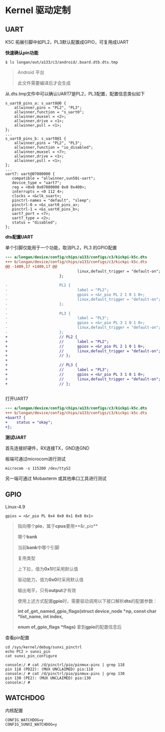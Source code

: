 # Kernel 驱动定制

## UART

K5C 拓展引脚中如PL2，PL3默认配置成GPIO，可复用成UART

**快速确认pin功能**

```
$ ls longan/out/a133/c3/android/.board.dtb.dts.tmp
```

> Android 平台
>
> 此文件需要编译后才会生成

从.dts.tmp文件中可以确认UART7是PL2，PL3配置，配置信息类似如下

```
s_uart0_pins_a: s_uart0@0 {
    allwinner,pins = "PL2", "PL3";
    allwinner,function = "s_uart0";
    allwinner,muxsel = <2>;
    allwinner,drive = <1>;
    allwinner,pull = <1>;
};
...
s_uart0_pins_b: s_uart0@1 {
    allwinner,pins = "PL2", "PL3";
    allwinner,function = "io_disabled";
    allwinner,muxsel = <7>;
    allwinner,drive = <1>;
    allwinner,pull = <1>;
};
...
uart7: uart@07080000 {
   compatible = "allwinner,sun50i-uart";
   device_type = "uart7";
   reg = <0x0 0x07080000 0x0 0x400>;
   interrupts = <0 112 4>;
   clocks = <&clk_suart>;
   pinctrl-names = "default", "sleep";
   pinctrl-0 = <&s_uart0_pins_a>;
   pinctrl-1 = <&s_uart0_pins_b>;
   uart7_port = <7>;
   uart7_type = <2>;
   status = "disabled";
};
```

**dts配置UART**

单个引脚仅能用于一个功能，取消PL2，PL3 的GPIO配置

```diff
--- a/longan/device/config/chips/a133/configs/c3/kickpi-k5c.dts
+++ b/longan/device/config/chips/a133/configs/c3/kickpi-k5c.dts
@@ -1409,17 +1409,17 @@
                                linux,default_trigger = "default-on";
                        };
 
-                       PL2 {
-                               label = "PL2";
-                               gpios = <&r_pio PL 2 1 0 1 0>;
-                               linux,default_trigger = "default-on";
-                       };
-
-                       PL3 {
-                               label = "PL3";
-                               gpios = <&r_pio PL 3 1 0 1 0>;
-                               linux,default_trigger = "default-on";
-                       };
+                       // PL2 {
+                       //      label = "PL2";
+                       //      gpios = <&r_pio PL 2 1 0 1 0>;
+                       //      linux,default_trigger = "default-on";
+                       // };
+
+                       // PL3 {
+                       //      label = "PL3";
+                       //      gpios = <&r_pio PL 3 1 0 1 0>;
+                       //      linux,default_trigger = "default-on";
+                       // };
 
```

打开UART7

```diff
--- a/longan/device/config/chips/a133/configs/c3/kickpi-k5c.dts
+++ b/longan/device/config/chips/a133/configs/c3/kickpi-k5c.dts
+&uart7 {
+    status = "okay";
+};
```

**测试UART**

首先连接好硬件，RX连接TX，GND连GND

板端可通过microcom进行测试

```
microcom -s 115200 /dev/ttyS2
```

另一端可通过 Mobaxterm 或其他串口工具进行测试



## GPIO

Linux-4.9

```
gpios = <&r_pio PL 0x4 0x0 0x1 0x0 0x1>
```

> 指向哪个**pio**，属于**cpus**要用**&r_pio**
>
> 哪个**bank**
>
> 当前**bank**中哪个引脚
>
> 复用类型
>
> 上下拉，值为**0x1**时采用默认值
>
> 驱动能力，值为**0x0**时采用默认值
>
> 输出电平，只有**output**才有效
>
> 使用上述方式配置**gpio**时，需要驱动调用以下接口解析**dts**的配置参数：
>
> **int of_get_named_gpio_flags(struct device_node \*np, const char \*list_name, int index,**
>
> **enum of_gpio_flags \*flags)** 拿到**gpio**的配置信息后



查看pin配置

```
cd /sys/kernel/debug/sunxi_pinctrl
echo PC2 > sunxi_pin
cat sunxi_pin_configure
```



```
console:/ # cat /d/pinctrl/pio/pinmux-pins | grep 118                          
pin 118 (PD22): (MUX UNCLAIMED) pio:118
console:/ # cat /d/pinctrl/pio/pinmux-pins | grep 130                          
pin 130 (PE2): (MUX UNCLAIMED) pio:130
console:/ # 
```



## WATCHDOG

内核配置

```
CONFIG_WATCHDOG=y
CONFIG_SUNXI_WATCHDOG=y
```

